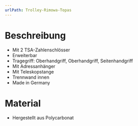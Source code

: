```yaml
---
urlPath: Trolley-Rimowa-Topas
---
```

# Beschreibung
- Mit 2 TSA-Zahlenschlösser
- Erweiterbar
- Tragegriff: Oberhandgriff, Oberhandgriff, Seitenhandgriff
- Mit Adressanhänger
- Mit Teleskopstange
- Trennwand innen
- Made in Germany

# Material
- Hergestellt aus Polycarbonat
